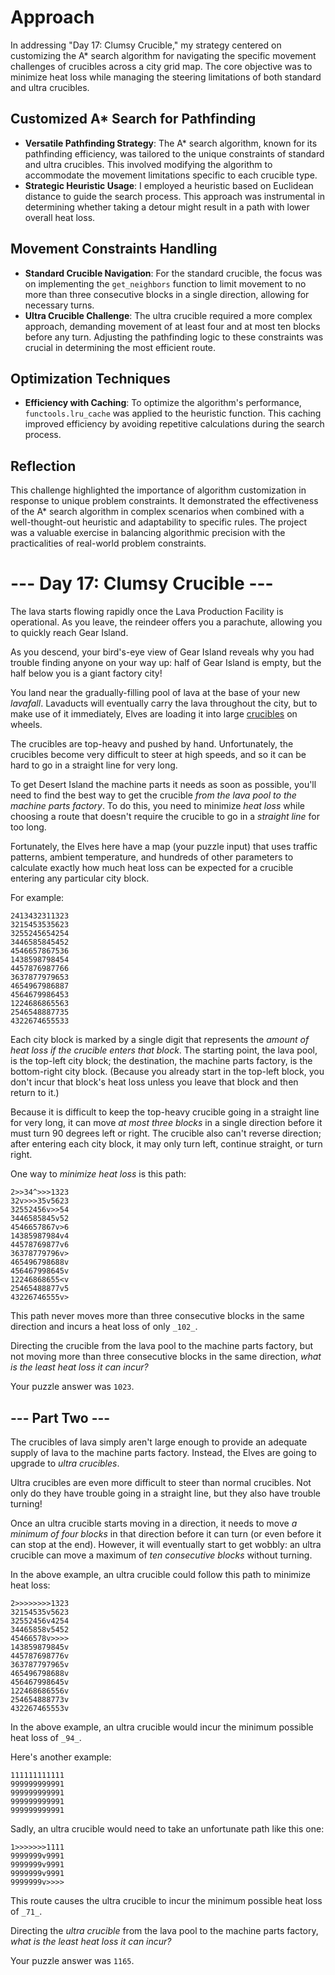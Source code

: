 
# Approach

In addressing "Day 17: Clumsy Crucible," my strategy centered on customizing the A* search algorithm for navigating the specific movement challenges of crucibles across a city grid map. The core objective was to minimize heat loss while managing the steering limitations of both standard and ultra crucibles.

## Customized A* Search for Pathfinding

-  **Versatile Pathfinding Strategy**: The A* search algorithm, known for its pathfinding efficiency, was tailored to the unique constraints of standard and ultra crucibles. This involved modifying the algorithm to accommodate the movement limitations specific to each crucible type.
-   **Strategic Heuristic Usage**: I employed a heuristic based on Euclidean distance to guide the search process. This approach was instrumental in determining whether taking a detour might result in a path with lower overall heat loss.

## Movement Constraints Handling

-   **Standard Crucible Navigation**: For the standard crucible, the focus was on implementing the `get_neighbors` function to limit movement to no more than three consecutive blocks in a single direction, allowing for necessary turns.
-   **Ultra Crucible Challenge**: The ultra crucible required a more complex approach, demanding movement of at least four and at most ten blocks before any turn. Adjusting the pathfinding logic to these constraints was crucial in determining the most efficient route.

## Optimization Techniques

-   **Efficiency with Caching**: To optimize the algorithm's performance, `functools.lru_cache` was applied to the heuristic function. This caching improved efficiency by avoiding repetitive calculations during the search process.

## Reflection

This challenge highlighted the importance of algorithm customization in response to unique problem constraints. It demonstrated the effectiveness of the A* search algorithm in complex scenarios when combined with a well-thought-out heuristic and adaptability to specific rules. The project was a valuable exercise in balancing algorithmic precision with the practicalities of real-world problem constraints.

# --- Day 17: Clumsy Crucible ---

The lava starts flowing rapidly once the Lava Production Facility is operational. As you  leave, the reindeer offers you a parachute, allowing you to quickly reach Gear Island.

As you descend, your bird's-eye view of Gear Island reveals why you had trouble finding anyone on your way up: half of Gear Island is empty, but the half below you is a giant factory city!

You land near the gradually-filling pool of lava at the base of your new  _lavafall_. Lavaducts will eventually carry the lava throughout the city, but to make use of it immediately, Elves are loading it into large  [crucibles](https://en.wikipedia.org/wiki/Crucible)  on wheels.

The crucibles are top-heavy and pushed by hand. Unfortunately, the crucibles become very difficult to steer at high speeds, and so it can be hard to go in a straight line for very long.

To get Desert Island the machine parts it needs as soon as possible, you'll need to find the best way to get the crucible  _from the lava pool to the machine parts factory_. To do this, you need to minimize  _heat loss_  while choosing a route that doesn't require the crucible to go in a  _straight line_  for too long.

Fortunately, the Elves here have a map (your puzzle input) that uses traffic patterns, ambient temperature, and hundreds of other parameters to calculate exactly how much heat loss can be expected for a crucible entering any particular city block.

For example:

```
2413432311323
3215453535623
3255245654254
3446585845452
4546657867536
1438598798454
4457876987766
3637877979653
4654967986887
4564679986453
1224686865563
2546548887735
4322674655533

```

Each city block is marked by a single digit that represents the  _amount of heat loss if the crucible enters that block_. The starting point, the lava pool, is the top-left city block; the destination, the machine parts factory, is the bottom-right city block. (Because you already start in the top-left block, you don't incur that block's heat loss unless you leave that block and then return to it.)

Because it is difficult to keep the top-heavy crucible going in a straight line for very long, it can move  _at most three blocks_  in a single direction before it must turn 90 degrees left or right. The crucible also can't reverse direction; after entering each city block, it may only turn left, continue straight, or turn right.

One way to  _minimize heat loss_  is this path:

```
2>>34^>>>1323
32v>>>35v5623
32552456v>>54
3446585845v52
4546657867v>6
14385987984v4
44578769877v6
36378779796v>
465496798688v
456467998645v
12246868655<v
25465488877v5
43226746555v>

```

This path never moves more than three consecutive blocks in the same direction and incurs a heat loss of only  `_102_`.

Directing the crucible from the lava pool to the machine parts factory, but not moving more than three consecutive blocks in the same direction,  _what is the least heat loss it can incur?_

Your puzzle answer was  `1023`.

## --- Part Two ---

The crucibles of lava simply aren't large enough to provide an adequate supply of lava to the machine parts factory. Instead, the Elves are going to upgrade to  _ultra crucibles_.

Ultra crucibles are even more difficult to steer than normal crucibles. Not only do they have trouble going in a straight line, but they also have trouble turning!

Once an ultra crucible starts moving in a direction, it needs to move  _a minimum of four blocks_  in that direction before it can turn (or even before it can stop at the end). However, it will eventually start to get wobbly: an ultra crucible can move a maximum of  _ten consecutive blocks_  without turning.

In the above example, an ultra crucible could follow this path to minimize heat loss:

```
2>>>>>>>>1323
32154535v5623
32552456v4254
34465858v5452
45466578v>>>>
143859879845v
445787698776v
363787797965v
465496798688v
456467998645v
122468686556v
254654888773v
432267465553v

```

In the above example, an ultra crucible would incur the minimum possible heat loss of  `_94_`.

Here's another example:

```
111111111111
999999999991
999999999991
999999999991
999999999991

```

Sadly, an ultra crucible would need to take an unfortunate path like this one:

```
1>>>>>>>1111
9999999v9991
9999999v9991
9999999v9991
9999999v>>>>

```

This route causes the ultra crucible to incur the minimum possible heat loss of  `_71_`.

Directing the  _ultra crucible_  from the lava pool to the machine parts factory,  _what is the least heat loss it can incur?_

Your puzzle answer was  `1165`.